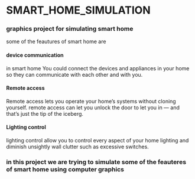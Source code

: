 # SMART_HOME_SIMULATION
 <h3>graphics project for simulating smart home </h3> 
some of the feautures of smart home are
<h4> device communication</h4>
in smart home You could connect the devices and appliances in your home so they can communicate with each other and with you.
<h4>Remote access</h4>
 Remote access lets you operate your home’s systems without cloning yourself. remote access can let you  unlock the door to let you in — and that’s just the tip of the iceberg.
<h4>Lighting control</h4>
lighting control allow you to control every aspect of your home lighting and diminish unsightly wall clutter such as excessive switches.

<h3>in this project we are trying to simulate some of the feauteres of smart home using computer graphics </h3>

